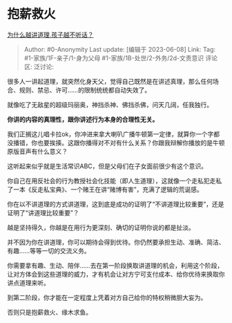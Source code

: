 # 抱薪救火
[为什么越讲道理,孩子越不听话？](https://www.zhihu.com/question/598809389/answer/3063856153)

> Author: #0-Anonymity
> Last update: [编辑于 2023-06-08]
> Link:
> Tag: #1-家族/1F-亲子/1-身为父母 #1-家族/1B-处世/2-外务/2d-文责意识 
> 评论区:
> 泛讨论:

很多人一讲起道理，就突然化身天父，觉得自己既然是在讲述真理，那么任何场合、规则、禁忌、许可……的限制统统都自动失效了。

就像吃了无敌星的超级玛丽奥，神挡杀神、佛挡杀佛，问天几阔，任我独行。

**你讲的内容的真理性，跟你讲述行为本身的合理性无关。**

我们正搁这儿唱卡拉ok，你冲进来拿大喇叭广播牛顿第一定律，就算你一个字都没播错，你也要挨揍。这跟你播得对不对有什么关系？你跟我辩解你播放的是牛顿原版音声有什么意义？

这听起来似乎就是生活常识ABC，但是父母们在子女面前很少有这个意识。

你自己在用反社会的行为教授社会化技能（即人生道理），这就像一个走私犯走私了一本《反走私宝典》、一个赌王在讲“赌博有害”，充满了逻辑的荒诞感。

你在以不讲道理的方式讲道理，这到底是成功的证明了“不讲道理比较重要”，还是证明了“讲道理比较重要”？

越是坚持得久，你越是在用行为更深刻、确切的证明你说的都是扯淡。

并不因为你在讲道理，你可以期待会得到优待。你仍然要承担生动、准确、简洁、有趣……等等一切的交流义务。

你需要拿有趣、生动、陪伴……去在第一阶段换取讲道理的机会，利用这个阶段，让对方体会到这些道理的威力，才有机会让对方宁可支付成本、给你优待来换取你讲点道理来听。

到第二阶段，你才能在一定程度上凭着对方自己给你的特权稍微胆大妄为。

否则只是抱薪救火、缘木求鱼。
